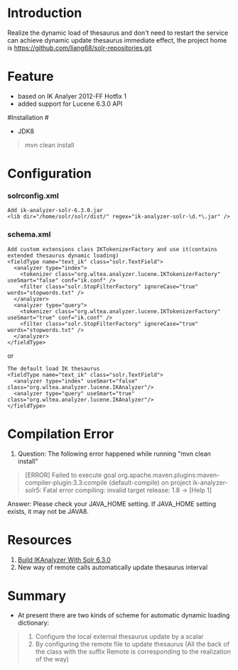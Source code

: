 # Introduction #
Realize the dynamic load of thesaurus and don't need to restart the service can achieve dynamic update thesaurus immediate effect, the project home is https://github.com/liang68/solr-repositories.git

# Feature #
 - based on IK Analyer 2012-FF Hotfix 1 
 - added support for Lucene 6.3.0 API

#Installation #

 - JDK8 

>  mvn clean install

# Configuration #
### solrconfig.xml ###
    Add ik-analyzer-solr-6.3.0.jar   
    <lib dir="/home/solr/solr/dist/" regex="ik-analyzer-solr-\d.*\.jar" />

### schema.xml ###
    Add custom extensions class IKTokenizerFactory and use it(contains extended thesaurus dynamic loading)
    <fieldType name="text_ik" class="solr.TextField">   
      <analyzer type="index">
        <tokenizer class="org.wltea.analyzer.lucene.IKTokenizerFactory" useSmart="false" conf="ik.conf" />
        <filter class="solr.StopFilterFactory" ignoreCase="true" words="stopwords.txt" />
      </analyzer>
      <analyzer type="query">
        <tokenizer class="org.wltea.analyzer.lucene.IKTokenizerFactory" useSmart="true" conf="ik.conf" />
        <filter class="solr.StopFilterFactory" ignoreCase="true" words="stopwords.txt" />
      </analyzer>
    </fieldType>

or

    The default load IK thesaurus
    <fieldType name="text_ik" class="solr.TextField">   
      <analyzer type="index" useSmart="false" class="org.wltea.analyzer.lucene.IKAnalyzer"/>   
      <analyzer type="query" useSmart="true" class="org.wltea.analyzer.lucene.IKAnalyzer"/>   
    </fieldType>

# Compilation Error #
1. Question: The following error happened while running "mvn clean install"

> [ERROR] Failed to execute goal org.apache.maven.plugins:maven-compiler-plugin:3.3:compile (default-compile) on project ik-analyzer-solr5: Fatal error compiling: invalid target release: 1.8 -> [Help 1]

Answer: Please check your JAVA_HOME setting. If JAVA_HOME setting exists, it may not be JAVA8.  


# Resources #
1. [Build IKAnalyzer With Solr 6.3.0](http://www.cnblogs.com/liang1101/articles/6395016.html)
2. New way of remote calls automatically update thesaurus interval 

# Summary #
 - At present there are two kinds of scheme for automatic dynamic loading dictionary:
>  1. Configure the local external thesaurus update by a scalar
>  2. By configuring the remote file to update thesaurus   (All the back of the class with the suffix Remote is corresponding to the realization of the way)
